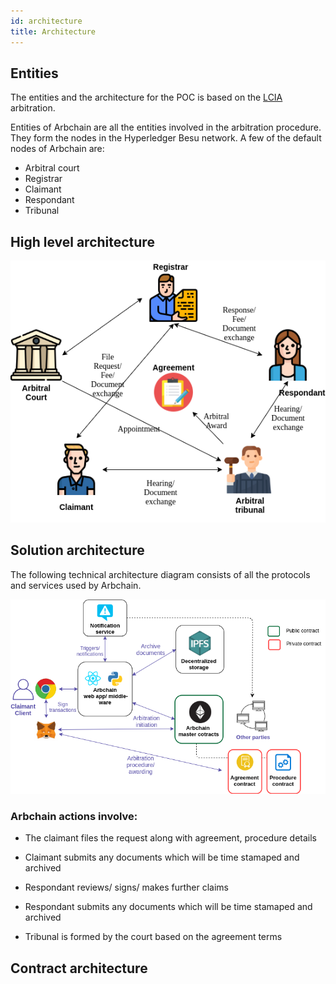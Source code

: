 ```yaml
---
id: architecture
title: Architecture
---
```


## Entities

The entities and the architecture for the POC is based on the [LCIA](lcia.org) arbitration.

Entities of Arbchain are all the entities involved in the arbitration procedure.
They form the nodes in the Hyperledger Besu network. A few of the default nodes of Arbchain are:

* Arbitral court
* Registrar
* Claimant
* Respondant
* Tribunal

## High level architecture

![gitfunded-architecture.png](../img/highlevel-architecture.png)
 
## Solution architecture
The following technical architecture diagram consists of all the protocols and services used by Arbchain. 

![gitfunded-architecture.png](../img/solution-architecture.png)

### Arbchain actions involve:

* The claimant files the request along with agreement, procedure details

* Claimant submits any documents which will be time stamaped and archived

* Respondant reviews/ signs/ makes further claims

* Respondant submits any documents which will be time stamaped and archived

* Tribunal is formed by the court based on the agreement terms



## Contract architecture











